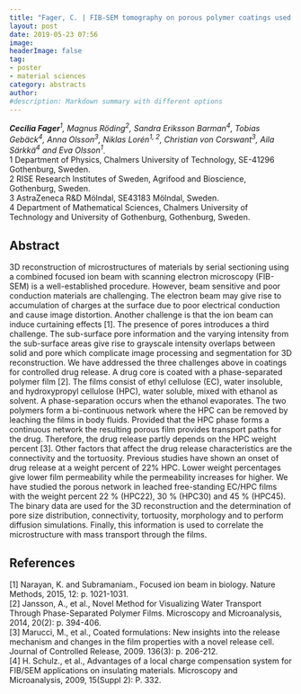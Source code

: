 ```yaml
---
title: "Fager, C. | FIB-SEM tomography on porous polymer coatings used for controlled drug release."
layout: post
date: 2019-05-23 07:56
image:
headerImage: false
tag:
- poster
- material sciences
category: abstracts
author:
#description: Markdown summary with different options
---
```


_**Cecilia Fager**<sup>1</sup>, Magnus Röding<sup>2</sup>, Sandra Eriksson Barman<sup>4</sup>, Tobias Gebäck<sup>4</sup>, Anna Olsson<sup>3</sup>, Niklas Lorén<sup>1, 2</sup>, Christian von Corswant<sup>3</sup>, Aila Särkkä<sup>4</sup> and Eva Olsson<sup>1</sup>_.<br/>
1 Department of Physics, Chalmers University of Technology, SE-41296 Gothenburg, Sweden.<br/>
2 RISE Research Institutes of Sweden, Agrifood and Bioscience, Gothenburg, Sweden.<br/>
3 AstraZeneca R&D Mölndal, SE43183 Mölndal, Sweden.<br/>
4 Department of Mathematical Sciences, Chalmers University of Technology and University of Gothenburg, Gothenburg, Sweden.<br/>

## Abstract

3D reconstruction of microstructures of materials by serial sectioning using a combined focused ion beam with scanning electron microscopy (FIB-SEM) is a well-established procedure. However, beam sensitive and poor conduction materials are challenging. The electron beam may give rise to accumulation of charges at the surface due to poor electrical conduction and cause image distortion. Another challenge is that the ion beam can induce curtaining effects [1]. The presence of pores introduces a third challenge. The sub-surface pore information and the varying intensity from the sub-surface areas give rise to grayscale intensity overlaps between solid and pore which complicate image processing and segmentation for 3D reconstruction. We have addressed the three challenges above in coatings for controlled drug release. A drug core is coated with a phase-separated polymer film [2]. The films consist of ethyl cellulose (EC), water insoluble, and hydroxypropyl cellulose (HPC), water soluble, mixed with ethanol as solvent. A phase-separation occurs when the ethanol evaporates. The two polymers form a bi-continuous network where the HPC can be removed by leaching the films in body fluids. Provided that the HPC phase forms a continuous network the resulting porous film provides transport paths for the drug. Therefore, the drug release partly depends on the HPC weight percent [3]. Other factors that affect the drug release characteristics are the connectivity and the tortuosity. Previous studies have shown an onset of drug release at a weight percent of 22% HPC. Lower weight percentages give lower film permeability while the permeability increases for higher. We have studied the porous network in leached free-standing EC/HPC films with the weight percent 22 % (HPC22), 30 % (HPC30) and 45 % (HPC45). The binary data are used for the 3D reconstruction and the determination of pore size distribution, connectivity, tortuosity, morphology and to perform diffusion simulations. Finally, this information is used to correlate the microstructure with mass transport through the films.<br/>

## References
[1] Narayan, K. and Subramaniam., Focused ion beam in biology. Nature Methods, 2015, 12: p. 1021-1031.<br/>
[2] Jansson, A., et al., Novel Method for Visualizing Water Transport Through Phase-Separated Polymer Films. Microscopy and Microanalysis, 2014, 20(2): p. 394-406.<br/>
[3] Marucci, M., et al., Coated formulations: New insights into the release mechanism and changes in the film properties with a novel release cell. Journal of Controlled Release, 2009. 136(3): p. 206-212.<br/>
[4] H. Schulz., et al., Advantages of a local charge compensation system for FIB/SEM applications on insulating materials. Microscopy and Microanalysis, 2009, 15(Suppl 2): P. 332.<br/>
